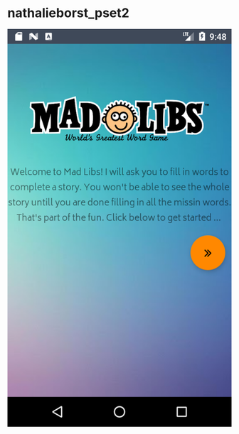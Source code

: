# nathalieborst_pset2

![screenshot](https://github.com/nathaliejborst/nathalieborst_pset2/blob/master/app/src/main/res/drawable/device-2017-11-10-104812.png)

